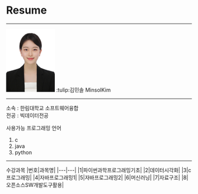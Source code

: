# Resume 
---

<img src=RESUME.jpg height=170 witht=170>
:tulip:김민솔 MinsolKim  


---
소속 : 한림대학교 소프트웨어융합    
전공 : 빅데이터전공

사용가능 프로그래밍 언어
1. c
2. java
3. python


-------

수강과목
|번호|과목명|
|---|---|
|1|파이썬과학프로그래밍기초|
|2|데이터시각화|
|3|c프로그래밍|
|4|자바프로그래밍1|
|5|자바프로그래밍2|
|6|머신러닝|
|7|자료구조|
|8|오픈소스SW개발도구활용|


